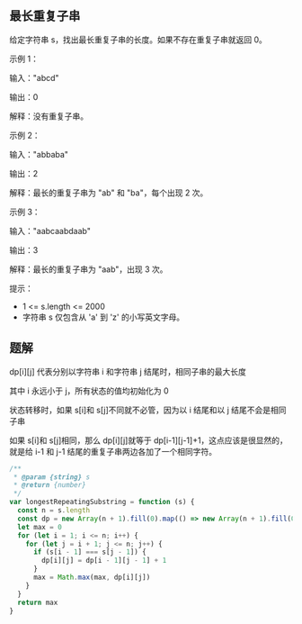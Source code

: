 ## 最长重复子串

给定字符串 s，找出最长重复子串的长度。如果不存在重复子串就返回 0。

示例 1：

输入："abcd"

输出：0

解释：没有重复子串。

示例 2：

输入："abbaba"

输出：2

解释：最长的重复子串为 "ab" 和 "ba"，每个出现 2 次。

示例 3：

输入："aabcaabdaab"

输出：3

解释：最长的重复子串为 "aab"，出现 3 次。

提示：

- 1 <= s.length <= 2000
- 字符串 s 仅包含从 'a' 到 'z' 的小写英文字母。

## 题解

dp[i][j] 代表分别以字符串 i 和字符串 j 结尾时，相同子串的最大长度

其中 i 永远小于 j，所有状态的值均初始化为 0

状态转移时，如果 s[i]和 s[j]不同就不必管，因为以 i 结尾和以 j 结尾不会是相同子串

如果 s[i]和 s[j]相同，那么 dp[i][j]就等于 dp[i-1][j-1]+1，这点应该是很显然的，就是给 i-1 和 j-1 结尾的重复子串两边各加了一个相同字符。

```js
/**
 * @param {string} s
 * @return {number}
 */
var longestRepeatingSubstring = function (s) {
  const n = s.length
  const dp = new Array(n + 1).fill(0).map(() => new Array(n + 1).fill(0))
  let max = 0
  for (let i = 1; i <= n; i++) {
    for (let j = i + 1; j <= n; j++) {
      if (s[i - 1] === s[j - 1]) {
        dp[i][j] = dp[i - 1][j - 1] + 1
      }
      max = Math.max(max, dp[i][j])
    }
  }
  return max
}
```
